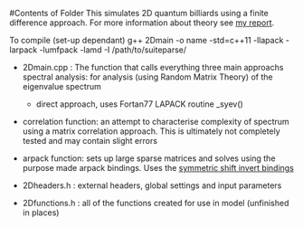 #Contents of Folder
This simulates 2D quantum billiards using a finite difference approach. For more information about theory see [my report](https://github.com/strangeup/Quantum-Chaology/blob/master/Theory/Project_1.pdf).

To compile (set-up dependant) g++ 2Dmain -o name -std=c++11 -llapack -larpack -lumfpack -lamd -I /path/to/suiteparse/ 

* 2Dmain.cpp : The function that calls everything three main approachs spectral analysis: for analysis (using Random Matrix Theory) of the eigenvalue spectrum
    * direct approach, uses Fortan77 LAPACK routine _syev()
  
* correlation function: an attempt to characterise complexity of spectrum using a matrix correlation approach. This is ultimately not completely tested and may contain slight errors
  
* arpack function: sets up large sparse matrices and solves using the purpose made arpack bindings. Uses the [symmetric shift invert bindings](https://github.com/strangeup/Quantum-Chaology/blob/master/Bindings/arpack_symm_si.hpp)

* 2Dheaders.h : external headers, global settings and input parameters

* 2Dfunctions.h : all of the functions created for use in model (unfinished in places)

